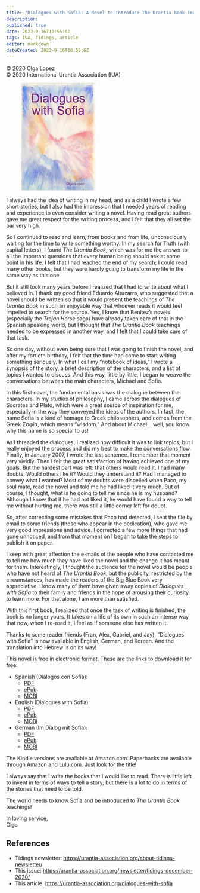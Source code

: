 ```yaml
---
title: "Dialogues with Sofia: A Novel to Introduce The Urantia Book Teachings"
description: 
published: true
date: 2023-9-16T10:55:6Z
tags: IUA, Tidings, article
editor: markdown
dateCreated: 2023-9-16T10:55:6Z
---
```


<p class="v-card v-sheet theme--light gray lighten-3 px-2">© 2020 Olga Lopez<br>© 2020 International Urantia Association (IUA)</p>

<figure id="Figure_1" class="image urantiapedia image-style-align-left">
<img src="../../../image/article/IUA_Tidings/Dialogues-with-Sophia-eng-1.jpg">
</figure>

I always had the idea of writing in my head, and as a child I wrote a few short stories, but I also had the impression that I needed years of reading and experience to even consider writing a novel. Having read great authors gave me great respect for the writing process, and I felt that they all set the bar very high.

So I continued to read and learn, from books and from life, unconsciously waiting for the time to write something worthy. In my search for Truth (with capital letters), I found _The Urantia Book_, which was for me the answer to all the important questions that every human being should ask at some point in his life. I felt that I had reached the end of my search; I could read many other books, but they were hardly going to transform my life in the same way as this one.

But it still took many years before I realized that I had to write about what I believed in. I thank my good friend Eduardo Altuzarra, who suggested that a novel should be written so that it would present the teachings of _The Urantia Book_ in such an enjoyable way that whoever reads it would feel impelled to search for the source. Yes, I know that Benitez’s novels (especially the _Trojan Horse_ saga) have already taken care of that in the Spanish speaking world, but I thought that _The Urantia Book_ teachings needed to be expressed in another way, and I felt that I could take care of that task.

So one day, without even being sure that I was going to finish the novel, and after my fortieth birthday, I felt that the time had come to start writing something seriously. In what I call my “notebook of ideas,” I wrote a synopsis of the story, a brief description of the characters, and a list of topics I wanted to discuss. And this way, little by little, I began to weave the conversations between the main characters, Michael and Sofia.

In this first novel, the fundamental basis was the dialogue between the characters. In my studies of philosophy, I came across the dialogues of Socrates and Plato, which were a great source of inspiration for me, especially in the way they conveyed the ideas of the authors. In fact, the name Sofia is a kind of homage to Greek philosophers, and comes from the Greek Σoφíα, which means “wisdom.” And about Michael… well, you know why this name is so special to us!

As I threaded the dialogues, I realized how difficult it was to link topics, but I really enjoyed the process and did my best to make the conversations flow. Finally, in January 2007, I wrote the last sentence. I remember that moment very vividly. Then I felt the great satisfaction of having achieved one of my goals. But the hardest part was left: that others would read it. I had many doubts: Would others like it? Would they understand it? Had I managed to convey what I wanted? Most of my doubts were dispelled when Paco, my soul mate, read the novel and told me he had liked it very much. But of course, I thought, what is he going to tell me since he is my husband? Although I know that if he had not liked it, he would have found a way to tell me without hurting me, there was still a little corner left for doubt.

So, after correcting some mistakes that Paco had detected, I sent the file by email to some friends (those who appear in the dedication), who gave me very good impressions and advice. I corrected a few more things that had gone unnoticed, and from that moment on I began to take the steps to publish it on paper.

I keep with great affection the e-mails of the people who have contacted me to tell me how much they have liked the novel and the change it has meant for them. Interestingly, I thought the audience for the novel would be people who have not heard of _The Urantia Book_, but the publicity, restricted by the circumstances, has made the readers of the Big Blue Book very appreciative. I know many of them have given away copies of _Dialogues with Sofia_ to their family and friends in the hope of arousing their curiosity to learn more. For that alone, I am more than satisfied.

With this first book, I realized that once the task of writing is finished, the book is no longer yours. It takes on a life of its own in such an intense way that now, when I re-read it, I feel as if someone else has written it.

Thanks to some reader friends (Fran, Alex, Gabriel, and Jay), “Dialogues with Sofia” is now available in English, German, and Korean. And the translation into Hebrew is on its way!

This novel is free in electronic format. These are the links to download it for free:

- Spanish (Diálogos con Sofía):
    - [PDF](https://drive.google.com/file/d/1vaTBDtDEy1HV2tFOamudOSTyEG3ol2oJ/view?usp=sharing)
    - [ePub](https://drive.google.com/file/d/16Mf1bis41Iuarg63t5Zd_qp8FRAe4Y4M/view?usp=sharing)
    - [MOBI](https://drive.google.com/file/d/1btFUcYfKv8uwM6d2IISsfBMm8KyEhRXt/view?usp=sharing)
- English (Dialogues with Sofia):
    - [PDF](https://drive.google.com/file/d/1QKdSH6_hh9cjm6k5itQIBHDRC1OLzAEU/view?usp=sharing)
    - [ePub](https://drive.google.com/file/d/1KqcIBC6Q3FmMLnN8_BepEiK1gEey4ZrV/view?usp=sharing)
    - [MOBI](https://drive.google.com/file/d/1SypK_hSVNhD9DCer7YHt6SH1CMdBIv-E/view?usp=sharing)
- German (Im Dialog mit Sofia):
    - [PDF](https://drive.google.com/file/d/17G1t8KoLb1u5HVfYE2t_W2XzRClgcK9Y/view?usp=sharing)
    - [ePub](https://drive.google.com/file/d/1cjAiy-CUgIDl_rUMbCviYvL6LOoEX70X/view?usp=sharing)
    - [MOBI](https://drive.google.com/file/d/15-Qbr6Q3XPFbBPouuh5QNnyUgnjMPQ-U/view?usp=sharing)

The Kindle versions are available at Amazon.com. Paperbacks are available through Amazon and Lulu.com. Just look for the title!

I always say that I write the books that I would like to read. There is little left to invent in terms of ways to tell a story, but there is a lot to do in terms of the stories that need to be told.

The world needs to know Sofia and be introduced to _The Urantia Book_ teachings!

In loving service,  
Olga

## References

- Tidings newsletter: https://urantia-association.org/about-tidings-newsletter/
- This issue: https://urantia-association.org/newsletter/tidings-december-2020/
- This article: https://urantia-association.org/dialogues-with-sofia